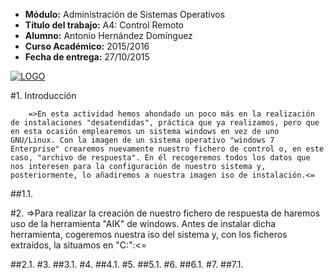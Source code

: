 <ul>
    <li><b>Módulo:</b> Administración de Sistemas Operativos</li>
    <li><b>Título del trabajo:</b> A4: Control Remoto</li>
    <li><b>Alumno:</b> Antonio Hernández Domínguez</li>
    <li><b>Curso Académico:</b> 2015/2016</li>
    <li><b>Fecha de entrega:</b> 27/10/2015</li>
</ul>

[![LOGO](/files/logo.png)](http://blog.iespuertodelacruz.es/)


#1. Introducción

		=>En esta actividad hemos ahondado un poco más en la realización de instalaciones "desatendidas", práctica que ya realizamos, pero que en esta ocasión emplearemos un sistema windows en vez de uno GNU/Linux. Con la imagen de un sistema operativo "windows 7 Enterprise" crearemos nuevamente nuestro fichero de control o, en este caso, "archivo de respuesta". En él recogeremos todos los datos que nos interesen para la configuración de nuestro sistema y, posteriormente, lo añadiremos a nuestra imagen iso de instalación.<=

##1.1.

#2.
		=>Para realizar la creación de nuestro fichero de respuesta de haremos uso de la herramienta "AIK" de windows. Antes de instalar dicha herramienta, cogeremos nuestra iso del sistema y, con los ficheros extraídos, la situamos en "C:\":<=

##2.1.
#3.
##3.1.
#4.
##4.1.
#5.
##5.1.
#6.
##6.1.
#7.
##7.1.